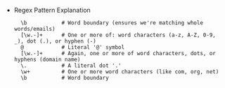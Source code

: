- Regex Pattern Explanation

        \b           # Word boundary (ensures we're matching whole words/emails)
        [\w.-]+      # One or more of: word characters (a-z, A-Z, 0-9, _), dot (.), or hyphen (-)
        @            # Literal '@' symbol
        [\w.-]+      # Again, one or more of word characters, dots, or hyphens (domain name)
        \.           # A literal dot '.'
        \w+          # One or more word characters (like com, org, net)
        \b           # Word boundary
